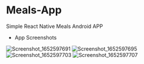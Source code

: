 # Meals-App
Simple React Native Meals Android APP 

* App Screenshots

![Screenshot_1652597691](https://user-images.githubusercontent.com/29144620/168467503-69650977-d231-4c47-bdba-8ee04d0abefa.png)
![Screenshot_1652597695](https://user-images.githubusercontent.com/29144620/168467505-351ea92b-d8aa-49fe-a71b-2fbc7b161b8d.png)
![Screenshot_1652597703](https://user-images.githubusercontent.com/29144620/168467508-d724a1f5-4913-4c66-9a17-d131b4d9227b.png)
![Screenshot_1652597707](https://user-images.githubusercontent.com/29144620/168467509-46a1bb0b-c2c9-4d76-b72f-7380ea6a68fd.png)
